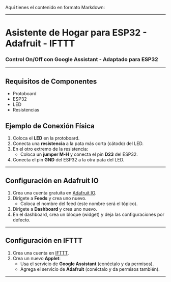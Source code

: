 Aquí tienes el contenido en formato Markdown:

---

# Asistente de Hogar para ESP32 - Adafruit - IFTTT

### Control On/Off con Google Assistant - Adaptado para ESP32

---

## Requisitos de Componentes

- Protoboard
- ESP32
- LED
- Resistencias

## Ejemplo de Conexión Física

1. Coloca el **LED** en la protoboard.
2. Conecta una **resistencia** a la pata más corta (cátodo) del LED.
3. En el otro extremo de la resistencia:
   - Coloca un **jumper M-H** y conecta el pin **D23** del ESP32.
4. Conecta el pin **GND** del ESP32 a la otra pata del LED.

---


## Configuración en Adafruit IO

1. Crea una cuenta gratuita en [Adafruit IO](https://io.adafruit.com/).
2. Dirígete a **Feeds** y crea uno nuevo.
   - Coloca el nombre del feed (este nombre será el tópico).
3. Dirígete a **Dashboard** y crea uno nuevo.
4. En el dashboard, crea un bloque (widget) y deja las configuraciones por defecto.

---

## Configuración en IFTTT

1. Crea una cuenta en [IFTTT](https://ifttt.com/).
2. Crea un nuevo **Applet**:
   - Usa el servicio de **Google Assistant** (conéctalo y da permisos).
   - Agrega el servicio de **Adafruit** (conéctalo y da permisos también).

---
